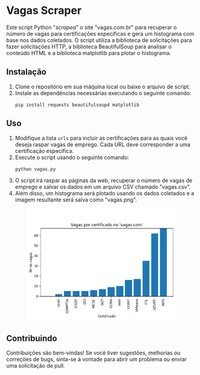 # Vagas Scraper

Este script Python "_scrapea_" o site "vagas.com.br" para recuperar o número de vagas para certificações específicas e gera um histograma com base nos dados coletados. O script utiliza a biblioteca de solicitações para fazer solicitações HTTP, a biblioteca BeautifulSoup para analisar o conteúdo HTML e a biblioteca matplotlib para plotar o histograma.

## Instalação

1. Clone o repositório em sua máquina local ou baixe o arquivo de script.
2. Instale as dependências necessárias executando o seguinte comando:
    ```
    pip install requests beautifulsoup4 matplotlib
    ```

## Uso

1. Modifique a lista `urls` para incluir as certificações para as quais você deseja raspar vagas de emprego. Cada URL deve corresponder a uma certificação específica.
2. Execute o script usando o seguinte comando:
    ```
    python vagas.py
    ```
3. O script irá raspar as páginas da web, recuperar o número de vagas de emprego e salvar os dados em um arquivo CSV chamado "vagas.csv".
4. Além disso, um histograma será plotado usando os dados coletados e a imagem resultante será salva como "vagas.png".

<p align="center">
  <img src="https://raw.githubusercontent.com/joaopedrolourencoaffonso/vagas-scraper/master/vagas.png" alt="Exemplo de Gráfico" style="width:400px;height:300px;">

## Contribuindo

Contribuições são bem-vindas! Se você tiver sugestões, melhorias ou correções de bugs, sinta-se à vontade para abrir um problema ou enviar uma solicitação de pull.
